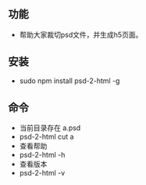# 
## 功能 

* 帮助大家裁切psd文件，并生成h5页面。

## 安装 

* sudo npm install psd-2-html -g

## 命令

* 当前目录存在 a.psd
* psd-2-html cut a
* 查看帮助
* psd-2-html -h
* 查看版本
* psd-2-html -v


